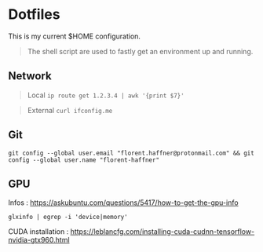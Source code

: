 # Dotfiles

This is my current $HOME configuration.

> The shell script are used to fastly get an environment up and running.

## Network

> Local `ip route get 1.2.3.4 | awk '{print $7}'`

> External `curl ifconfig.me`

## Git

`git config --global user.email "florent.haffner@protonmail.com" && git config --global user.name "florent-haffner"`

## GPU

Infos : https://askubuntu.com/questions/5417/how-to-get-the-gpu-info

`glxinfo | egrep -i 'device|memory'`

CUDA installation : https://leblancfg.com/installing-cuda-cudnn-tensorflow-nvidia-gtx960.html

